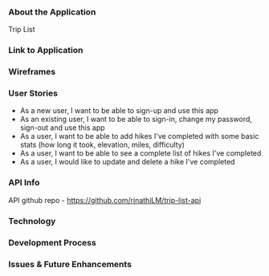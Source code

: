 ### About the Application

Trip List

### Link to Application

### Wireframes

### User Stories

- As a new user, I want to be able to sign-up and use this app
- As an existing user, I want to be able to sign-in, change my password, sign-out and use this app
- As a user, I want to be able to add hikes I've completed with some basic stats (how long it took, elevation, miles, difficulty)
- As a user, I want to be able to see a complete list of hikes I've completed
- As a user, I would like to update and delete a hike I've completed

### API Info

API github repo - https://github.com/rinathiLM/trip-list-api

### Technology

### Development Process

### Issues & Future Enhancements
